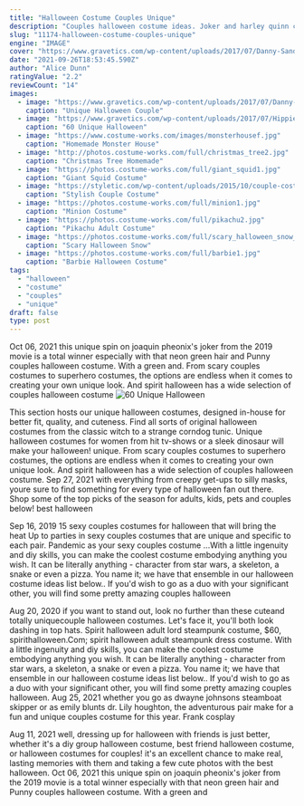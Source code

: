 ```yaml
---
title: "Halloween Costume Couples Unique"
description: "Couples halloween costume ideas. Joker and harley quinn couples costume. Why so serious? two of gothams famous villains, harley quinn and the joker, have a relationship based on"
slug: "11174-halloween-costume-couples-unique"
engine: "IMAGE"
cover: "https://www.gravetics.com/wp-content/uploads/2017/07/Danny-Sandy.jpg"
date: "2021-09-26T18:53:45.590Z"
author: "Alice Dunn"
ratingValue: "2.2"
reviewCount: "14"
images:
  - image: "https://www.gravetics.com/wp-content/uploads/2017/07/Danny-Sandy.jpg"
    caption: "Unique Halloween Couple"
  - image: "https://www.gravetics.com/wp-content/uploads/2017/07/Hippies-couples-costume.jpg"
    caption: "60 Unique Halloween"
  - image: "https://www.costume-works.com/images/monsterhousef.jpg"
    caption: "Homemade Monster House"
  - image: "http://photos.costume-works.com/full/christmas_tree2.jpg"
    caption: "Christmas Tree Homemade"
  - image: "https://photos.costume-works.com/full/giant_squid1.jpg"
    caption: "Giant Squid Costume"
  - image: "https://styletic.com/wp-content/uploads/2015/10/couple-costume-ideas/14-couple-costume-ideas.jpg"
    caption: "Stylish Couple Costume"
  - image: "https://photos.costume-works.com/full/minion1.jpg"
    caption: "Minion Costume"
  - image: "https://photos.costume-works.com/full/pikachu2.jpg"
    caption: "Pikachu Adult Costume"
  - image: "https://photos.costume-works.com/full/scary_halloween_snow_globe.jpg"
    caption: "Scary Halloween Snow"
  - image: "https://photos.costume-works.com/full/barbie1.jpg"
    caption: "Barbie Halloween Costume"
tags:
  - "halloween"
  - "costume"
  - "couples"
  - "unique"
draft: false
type: post
---
```


Oct 06, 2021 this unique spin on joaquin pheonix's joker from the 2019 movie is a total winner  especially with that neon green hair and  Punny couples halloween costume. With a green and. From scary couples costumes to superhero costumes, the options are endless when it comes to creating your own unique look. And spirit halloween has a wide selection of couples halloween costume
![60 Unique Halloween](https://www.gravetics.com/wp-content/uploads/2017/07/Hippies-couples-costume.jpg "60 Unique Halloween")

This section hosts our unique halloween costumes, designed in-house for better fit, quality, and cuteness. Find all sorts of original halloween costumes from the classic witch to a strange corndog tunic. Unique halloween costumes for women from hit tv-shows or a sleek dinosaur will make your halloween! unique. From scary couples costumes to superhero costumes, the options are endless when it comes to creating your own unique look. And spirit halloween has a wide selection of couples halloween costume. Sep 27, 2021 with everything from creepy get-ups to silly masks, youre sure to find something for every type of halloween fan out there. Shop some of the top picks of the season for adults, kids, pets and couples below! best halloween
<!--inArticleAds-->

<!--galleryOne-->

Sep 16, 2019 15 sexy couples costumes for halloween that will bring the heat  Up to parties in sexy couples costumes that are unique and specific to each pair. Pandemic as your sexy couples costume ...With a little ingenuity and diy skills, you can make the coolest costume embodying anything you wish. It can be literally anything - character from star wars, a skeleton, a snake or even a pizza. You name it; we have that ensemble in our halloween costume ideas list below.. If you'd wish to go as a duo with your significant other, you will find some pretty amazing couples halloween
<!--inArticleAds-->

<!--galleryTwo-->

Aug 20, 2020 if you want to stand out, look no further than these cuteand totally uniquecouple halloween costumes. Let's face it, you'll both look dashing in top hats. Spirit halloween adult lord steampunk costume, $60, spirithalloween.Com; spirit halloween adult steampunk dress costume. With a little ingenuity and diy skills, you can make the coolest costume embodying anything you wish. It can be literally anything - character from star wars, a skeleton, a snake or even a pizza. You name it; we have that ensemble in our halloween costume ideas list below.. If you'd wish to go as a duo with your significant other, you will find some pretty amazing couples halloween. Aug 25, 2021 whether you go as dwayne johnsons steamboat skipper or as emily blunts dr. Lily houghton, the adventurous pair make for a fun and unique couples costume for this year. Frank cosplay
<!--galleryThree-->

Aug 11, 2021 well, dressing up for halloween with friends is just better, whether it's a diy group halloween costume, best friend halloween costume, or halloween costumes for couples! it's an excellent chance to make real, lasting memories with them and taking a few cute photos with the best halloween. Oct 06, 2021 this unique spin on joaquin pheonix's joker from the 2019 movie is a total winner  especially with that neon green hair and  Punny couples halloween costume. With a green and